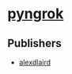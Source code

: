 # [pyngrok](https://pypi.org/project/pyngrok)



## Publishers
- [alexdlaird](https://pypi.org/user/alexdlaird)

